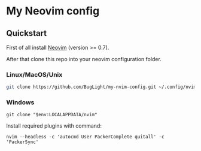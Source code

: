 # My Neovim config

## Quickstart

First of all install [Neovim](https://github.com/neovim/neovim) (version >= 0.7).

After that clone this repo into your neovim configuration folder.

### Linux/MacOS/Unix
```bash
git clone https://github.com/BugLight/my-nvim-config.git ~/.config/nvim
```

### Windows
```
git clone "$env:LOCALAPPDATA/nvim"
```


Install required plugins with command:
```
nvim --headless -c 'autocmd User PackerComplete quitall' -c 'PackerSync'
```
